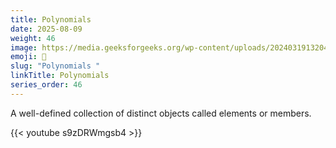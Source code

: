 ```yaml
---
title: Polynomials 
date: 2025-08-09
weight: 46
image: https://media.geeksforgeeks.org/wp-content/uploads/20240319132043/Polynomials.webp
emoji: 🧮
slug: "Polynomials "
linkTitle: Polynomials  
series_order: 46
---
```


A well-defined collection of distinct objects called elements or members.

{{< youtube s9zDRWmgsb4 >}}